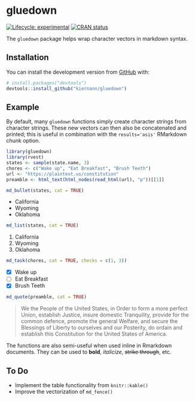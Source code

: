 
<!-- README.md is generated from README.Rmd. Please edit that file -->

# gluedown

<!-- badges: start -->

[![Lifecycle:
experimental](https://img.shields.io/badge/lifecycle-experimental-orange.svg)](https://www.tidyverse.org/lifecycle/#experimental)
[![CRAN
status](https://www.r-pkg.org/badges/version/gluedown)](https://CRAN.R-project.org/package=gluedown)
<!-- badges: end -->

The `gluedown` package helps wrap character vectors in markdown syntax.

## Installation

You can install the development version from
[GitHub](https://github.com/) with:

``` r
# install.packages("devtools")
devtools::install_github("kiernann/gluedown")
```

## Example

By default, many `gluedown` functions simply create character strings
from character strings. These new vectors can then also be concatenated
and printed; this is useful in combination with the `results='asis'`
RMarkdown chunk option.

``` r
library(gluedown)
library(rvest)
states <- sample(state.name, 3)
chores <- c("Wake up", "Eat Breakfast", "Brush Teeth")
url <- "https://plaintext.us/constitution"
preamble <- html_text(html_nodes(read_html(url), "p"))[[1]]
```

``` r
md_bullet(states, cat = TRUE)
```

  - California
  - Wyoming
  - Oklahoma

<!-- end list -->

``` r
md_list(states, cat = TRUE)
```

1.  California
2.  Wyoming
3.  Oklahoma

<!-- end list -->

``` r
md_task(chores, cat = TRUE, checks = c(1, 3))
```

  - [x] Wake up
  - [ ] Eat Breakfast
  - [x] Brush Teeth

<!-- end list -->

``` r
md_quote(preamble, cat = TRUE)
```

> We the People of the United States, in Order to form a more perfect
> Union, establish Justice, insure domestic Tranquility, provide for the
> common defence, promote the general Welfare, and secure the Blessings
> of Liberty to ourselves and our Posterity, do ordain and establish
> this Constitution for the United States of America.

The functions are also semi-useful when used inline in Rmarkdown
documents. They can be used to **bold**, *italicize*, ~~strike
through~~, etc.

## To Do

  - Implement the table functionality from `knitr::kable()`
  - Improve the vectorization of `md_fence()`
